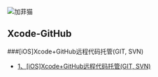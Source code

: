 ![加菲猫](https://avatars1.githubusercontent.com/u/9712045?v=3&s=460)

## Xcode-GitHub
###[iOS]Xcode+GitHub远程代码托管(GIT, SVN)

 *    [1、[iOS]Xcode+GitHub远程代码托管(GIT, SVN)](http://www.jianshu.com/p/300f8fd043c5)
 
 


